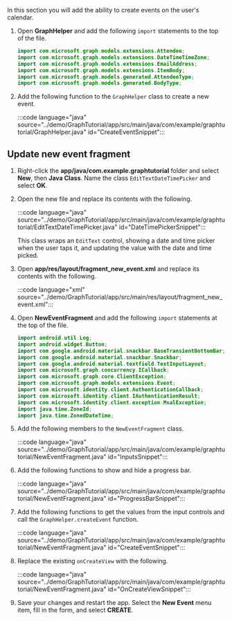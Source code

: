 <!-- markdownlint-disable MD002 MD041 -->

In this section you will add the ability to create events on the user's calendar.

1. Open **GraphHelper** and add the following `import` statements to the top of the file.

    ```java
    import com.microsoft.graph.models.extensions.Attendee;
    import com.microsoft.graph.models.extensions.DateTimeTimeZone;
    import com.microsoft.graph.models.extensions.EmailAddress;
    import com.microsoft.graph.models.extensions.ItemBody;
    import com.microsoft.graph.models.generated.AttendeeType;
    import com.microsoft.graph.models.generated.BodyType;
    ```

1. Add the following function to the `GraphHelper` class to create a new event.

    :::code language="java" source="../demo/GraphTutorial/app/src/main/java/com/example/graphtutorial/GraphHelper.java" id="CreateEventSnippet":::

## Update new event fragment

1. Right-click the **app/java/com.example.graphtutorial** folder and select **New**, then **Java Class**. Name the class `EditTextDateTimePicker` and select **OK**.

1. Open the new file and replace its contents with the following.

    :::code language="java" source="../demo/GraphTutorial/app/src/main/java/com/example/graphtutorial/EditTextDateTimePicker.java" id="DateTimePickerSnippet":::

    This class wraps an `EditText` control, showing a date and time picker when the user taps it, and updating the value with the date and time picked.

1. Open **app/res/layout/fragment_new_event.xml** and replace its contents with the following.

    :::code language="xml" source="../demo/GraphTutorial/app/src/main/res/layout/fragment_new_event.xml":::

1. Open **NewEventFragment** and add the following `import` statements at the top of the file.

    ```java
    import android.util.Log;
    import android.widget.Button;
    import com.google.android.material.snackbar.BaseTransientBottomBar;
    import com.google.android.material.snackbar.Snackbar;
    import com.google.android.material.textfield.TextInputLayout;
    import com.microsoft.graph.concurrency.ICallback;
    import com.microsoft.graph.core.ClientException;
    import com.microsoft.graph.models.extensions.Event;
    import com.microsoft.identity.client.AuthenticationCallback;
    import com.microsoft.identity.client.IAuthenticationResult;
    import com.microsoft.identity.client.exception.MsalException;
    import java.time.ZoneId;
    import java.time.ZonedDateTime;
    ```

1. Add the following members to the `NewEventFragment` class.

    :::code language="java" source="../demo/GraphTutorial/app/src/main/java/com/example/graphtutorial/NewEventFragment.java" id="InputsSnippet":::

1. Add the following functions to show and hide a progress bar.

    :::code language="java" source="../demo/GraphTutorial/app/src/main/java/com/example/graphtutorial/NewEventFragment.java" id="ProgressBarSnippet":::

1. Add the following functions to get the values from the input controls and call the `GraphHelper.createEvent` function.

    :::code language="java" source="../demo/GraphTutorial/app/src/main/java/com/example/graphtutorial/NewEventFragment.java" id="CreateEventSnippet":::

1. Replace the existing `onCreateView` with the following.

    :::code language="java" source="../demo/GraphTutorial/app/src/main/java/com/example/graphtutorial/NewEventFragment.java" id="OnCreateViewSnippet":::

1. Save your changes and restart the app. Select the **New Event** menu item, fill in the form, and select **CREATE**.
